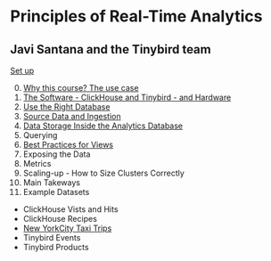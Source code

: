 # Principles of Real-Time Analytics
## Javi Santana and the Tinybird team

[Set up](https://github.com/AlisonJD/RTACourse/blob/main/set_up.ipynb)

0. [Why this course? The use case](https://github.com/AlisonJD/RTACourse/blob/main/Why_this_course.ipynb)
1. [The Software - ClickHouse and Tinybird - and Hardware](https://github.com/AlisonJD/RTACourse/blob/main/Software_and_Hardware.ipynb)
2. [Use the Right Database](https://github.com/AlisonJD/RTACourse/blob/main/Use_the_Right_Database.ipynb)
3. [Source Data and Ingestion](https://github.com/AlisonJD/RTACourse/blob/main/Source_Data_and_Ingestion.ipynb)
4. [Data Storage Inside the Analytics Database](https://github.com/AlisonJD/RTACourse/blob/main/Data_Storage_Inside_the_Analytics_Database.ipynb)
5. Querying
6. [Best Practices for Views](https://github.com/AlisonJD/RTACourse/blob/main/Best_Practices_for_Views.ipynb)
7. Exposing the Data
8. Metrics
9. Scaling-up - How to Size Clusters Correctly
10. Main Takeways
11. Example Datasets
- ClickHouse Vists and Hits
- ClickHouse Recipes
- [New YorkCity Taxi Trips](https://github.com/AlisonJD/RTACourse/blob/main/New_York_City_Taxi_Trip_Datasets.ipynb)
- Tinybird Events
- Tinybird Products
